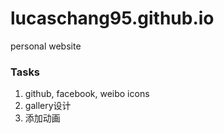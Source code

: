 # lucaschang95.github.io
personal website

### Tasks
1. github, facebook, weibo icons
2. gallery设计
3. 添加动画